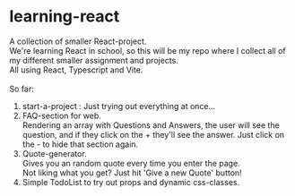 # learning-react

A collection of smaller React-project.<br>
We're learning React in school, so this will be my repo where I collect all of my different smaller assignment and projects.<br>
All using React, Typescript and Vite.<br>
<br>
So far:<br>
1. start-a-project : Just trying out everything at once...
3. FAQ-section for web.<br>
Rendering an array with Questions and Answers, the user will see the question, and if they click on the + they'll see the answer. Just click on the - to hide that section again.<br>
4. Quote-generator.<br>
Gives you an random quote every time you enter the page.<br>
Not liking what you get? Just hit 'Give a new Quote' button!<br>
5. Simple TodoList to try out props and dynamic css-classes.<br>
